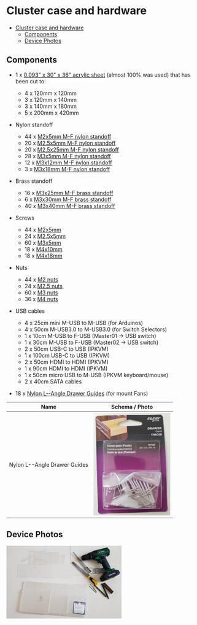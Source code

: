 # Cluster case and hardware

- [Cluster case and hardware](#cluster-case-and-hardware)
  - [Components](#components)
  - [Device Photos](#device-photos)

## Components

- 1 x [0.093" x 30" x 36" acrylic sheet](https://www.homedepot.com/p/OPTIX-36-in-x-30-in-x-093-in-Acrylic-Sheet-MC-06/202038044) (almost 100% was used) that has been cut to:
  - 4 x 120mm x 120mm
  - 3 x 120mm x 140mm
  - 3 x 140mm x 180mm
  - 5 x 200mm x 420mm
- Nylon standoff
  - 44 x [M2x5mm M-F nylon standoff](https://www.aliexpress.com/item/33020434460.html?spm=a2g0o.cart.0.0.60e03c00agJLKw&mp=1)
  - 20 x [M2.5x5mm M-F nylon standoff](https://www.aliexpress.com/item/33020434460.html?spm=a2g0o.cart.0.0.60e03c00agJLKw&mp=1)
  - 20 x [M2.5x25mm M-F nylon standoff](https://www.aliexpress.com/item/33020434460.html?spm=a2g0o.cart.0.0.60e03c00agJLKw&mp=1)
  - 28 x [M3x5mm M-F nylon standoff](https://www.aliexpress.com/item/33020434460.html?spm=a2g0o.cart.0.0.60e03c00agJLKw&mp=1)
  - 12 x [M3x12mm M-F nylon standoff](https://www.aliexpress.com/item/33020434460.html?spm=a2g0o.cart.0.0.60e03c00agJLKw&mp=1)
  - 3 x [M3x18mm M-F nylon standoff](https://www.aliexpress.com/item/33020434460.html?spm=a2g0o.cart.0.0.60e03c00agJLKw&mp=1)
- Brass standoff
  - 16 x [M3x25mm M-F brass standoff](https://www.aliexpress.com/item/32968818335.html?spm=a2g0o.cart.0.0.60e03c00agJLKw&mp=1)
  - 6 x [M3x30mm M-F brass standoff](https://www.aliexpress.com/item/32968818335.html?spm=a2g0o.cart.0.0.60e03c00agJLKw&mp=1)
  - 40 x [M3x40mm M-F brass standoff](https://www.aliexpress.com/item/32968818335.html?spm=a2g0o.cart.0.0.60e03c00agJLKw&mp=1)
- Screws
  - 44 x [M2x5mm](https://www.aliexpress.com/item/4001280418592.html?spm=a2g0o.cart.0.0.299c3c00CW7ceW&mp=1)
  - 24 x [M2.5x5mm](https://www.aliexpress.com/item/4001280418592.html?spm=a2g0o.cart.0.0.299c3c00CW7ceW&mp=1)
  - 60 x [M3x5mm](https://www.aliexpress.com/item/4001280418592.html?spm=a2g0o.cart.0.0.299c3c00CW7ceW&mp=1)
  - 18 x [M4x10mm](https://www.aliexpress.com/item/32834398756.html?spm=a2g0o.cart.0.0.299c3c00CW7ceW&mp=1)
  - 18 x [M4x18mm](https://www.aliexpress.com/item/32834398756.html?spm=a2g0o.cart.0.0.299c3c00CW7ceW&mp=1)
- Nuts
  - 44 x [M2 nuts](https://www.aliexpress.com/item/32796990429.html?spm=a2g0o.cart.0.0.299c3c00CW7ceW&mp=1)
  - 24 x [M2.5 nuts](https://www.aliexpress.com/item/32796990429.html?spm=a2g0o.cart.0.0.299c3c00CW7ceW&mp=1)
  - 60 x [M3 nuts](https://www.aliexpress.com/item/32796990429.html?spm=a2g0o.cart.0.0.299c3c00CW7ceW&mp=1)
  - 36 x [M4 nuts](https://www.aliexpress.com/item/32796990429.html?spm=a2g0o.cart.0.0.299c3c00CW7ceW&mp=1)
- USB cables
  - 4 x 25cm mini M-USB to M-USB (for Arduinos)
  - 4 x 50cm M-USB3.0 to M-USB3.0 (for Switch Selectors)
  - 1 x 10cm M-USB to F-USB (Master01 -> USB switch)
  - 1 x 30cm M-USB to F-USB (Master02 -> USB switch)
  - 2 x 50cm USB-C to USB (IPKVM)
  - 1 x 100cm USB-C to USB (IPKVM)
  - 2 x 50cm HDMI to HDMI (IPKVM)
  - 1 x 90cm HDMI to HDMI (IPKVM)
  - 1 x 50cm micro USB to M-USB (IPKVM keyboard/mouse)
  - 2 x 40cm SATA cables

- 18 x [Nylon L--Angle Drawer Guides](https://www.homedepot.com/p/Prime-Line-Nylon-L-Angle-Drawer-Guides-10-pack-R-7153/100110945) (for mount Fans)

| Name | Schema / Photo |
| --- | --- |
| Nylon L--Angle Drawer Guides | [<img src="images/Nylon_L_Angle_Drawer_Guides.jpeg" alt="Transistor Switch" width="200"/>](images/Nylon_L_Angle_Drawer_Guides.jpeg)|

## Device Photos

[<img src="images/cluster-case_1.jpeg" width="300"/>](images/cluster-case_1.jpeg)
